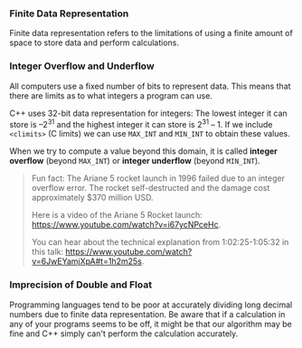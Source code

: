 <!-- # [Link to video.]() -->

### Finite Data Representation

Finite data representation refers to the limitations of using a finite amount of space to store data and perform calculations.

### Integer Overflow and Underflow

All computers use a fixed number of bits to represent data. This means that there are limits as to what integers a program can use.  

C++ uses 32-bit data representation for integers: The lowest integer it can store is –2<sup>31</sup> and the highest integer it can store is 2<sup>31</sup> – 1. If we include `<climits>`  (C limits) we can use `MAX_INT` and `MIN_INT` to obtain these values.

When we try to compute a value beyond this domain, it is called **integer overflow** (beyond `MAX_INT`) or **integer underflow** (beyond `MIN_INT`).

> Fun fact: The Ariane 5 rocket launch in 1996 failed due to an integer overflow error. The rocket self-destructed and the damage cost approximately $370 million USD.
>
> Here is a video of the Ariane 5 Rocket launch: https://www.youtube.com/watch?v=i67ycNPceHc.
>
> You can hear about the technical explanation from 1:02:25-1:05:32 in this talk: https://www.youtube.com/watch?v=6JwEYamjXpA#t=1h2m25s.

### Imprecision of Double and Float

Programming languages tend to be poor at accurately dividing long decimal numbers due to finite data representation. Be aware that if a calculation in any of your programs seems to be off, it might be that our algorithm may be fine and C++ simply can't perform the calculation accurately. 

